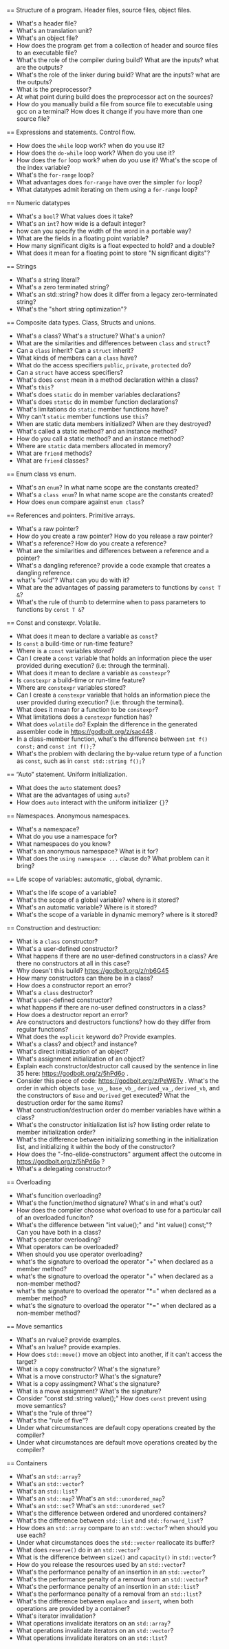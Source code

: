 
== Structure of a program. Header files, source files, object files.

- What's a header file?
- What's an translation unit?
- What's an object file?
- How does the program get from a collection of header and source files to an executable file?
- What's the role of the compiler during build? What are the inputs? what are the outputs?
- What's the role of the linker during build? What are the inputs? what are the outputs?
- What is the preprocessor?
- At what point during build does the preprocessor act on the sources?
- How do you manually build a file from source file to executable using gcc on a terminal? How does it change if you have more than one source file?

== Expressions and statements. Control flow.

- How does the `while` loop work? when do you use it?
- How does the `do-while` loop work? When do you use it?
- How does the `for` loop work? when do you use it? What's the scope of the index variable?
- What's the `for-range` loop?
- What advantages does `for-range` have over the simpler `for` loop?
- What datatypes admit iterating on them using a `for-range` loop?

== Numeric datatypes

- What's a `bool`? What values does it take?
- What's an `int`? how wide is a default integer?
- how can you specify the width of the word in a portable way?
- What are the fields in a floating point variable?
- How many significant digits is a float expected to hold? and a double?
- What does it mean for a floating point to store "N significant digits"?

== Strings

- What's a string literal? 
- What's a zero terminated string?
- What's an std::string? how does it differ from a legacy zero-terminated string?
- What's the "short string optimization"?

== Composite data types. Class, Structs and unions.

- What's a class? What's a structure? What's a union?
- What are the similarities and differences between `class` and `struct`?
- Can a `class` inherit? Can a `struct` inherit?
- What kinds of members can a `class` have?
- What do the access specifiers `public`, `private`, `protected` do?
- Can a `struct` have access specifiers?
- What's does `const` mean in a method declaration within a class?
- What's `this`?
- What's does `static` do in member variables declarations?
- What's does `static` do in member function declarations?
- What's limitations do `static` member functions have?
- Why can't `static` member functions use `this`?
- When are static data members initialized? When are they destroyed?
- What's called a static method? and an instance method?
- How do you call a static method? and an instance method?
- Where are `static` data members allocated in memory?
- What are `friend` methods?
- What are `friend` classes?

== Enum class vs enum.

- What's an `enum`? In what name scope are the constants created?
- What's a `class enum`? In what name scope are the constants created?
- How does `enum` compare against `enum class`?

== References and pointers. Primitive arrays.

- What's a raw pointer?
- How do you create a raw pointer? How do you release a raw pointer?
- What's a reference? How do you create a reference?
- What are the similarities and differences between a reference and a pointer?
- What's a dangling reference? provide a code example that creates a dangling reference.
- what's "void"? What can you do with it?
- What are the advantages of passing parameters to functions by `const T &`?
- What's the rule of thumb to determine when to pass parameters to functions by `const T &`?

== Const and constexpr. Volatile.

- What does it mean to declare a variable as `const`?
- Is `const` a build-time or run-time feature?
- Where is a `const` variables stored?
- Can I create a `const` variable that holds an information piece the user provided during execution? (i.e: through the terminal).
- What does it mean to declare a variable as `constexpr`?
- Is `constexpr` a build-time or run-time feature?
- Where are `constexpr` variables stored?
- Can I create a `constexpr` variable that holds an information piece the user provided during execution? (i.e: through the terminal).
- What does it mean for a function to be `constexpr`?
- What limitations does a `constexpr` function has?
- What does `volatile` do? Explain the difference in the generated assembler code in https://godbolt.org/z/sac448 .
- In a class-member function, what's the difference between `int f() const;` and `const int f();`?
- What's the problem with declaring the by-value return type of a function as `const`, such as in `const std::string f();`?

== “Auto” statement. Uniform initialization. 

- What does the `auto` statement does?
- What are the advantages of using `auto`?
- How does `auto` interact with the uniform initializer `{}`?

== Namespaces. Anonymous namespaces.

- What's a namespace?
- What do you use a namespace for?
- What namespaces do you know?
- What's an anonymous namespace? What is it for?
- What does the `using namespace ...` clause do? What problem can it bring?

== Life scope of variables: automatic, global, dynamic.

- What's the life scope of a variable?
- What's the scope of a global variable? where is it stored?
- What's an automatic variable? Where is it stored?
- What's the scope of a variable in dynamic memory? where is it stored?

== Construction and destruction:

- What is a `class` constructor?
- What's a user-defined constructor?
- What happens if there are no user-defined constructors in a class? Are there no constructors at all in this case?
- Why doesn't this build? https://godbolt.org/z/nb6G45
- How many constructors can there be in a class?
- How does a constructor report an error?
- What's a `class` destructor?
- What's user-defined constructor?
- what happens if there are no-user defined constructors in a class?
- How does a destructor report an error?
- Are constructors and destructors functions? how do they differ from regular functions?
- What does the `explicit` keyword do? Provide examples.
- What's a class? and object? and instance?
- What's direct initialization of an object?
- What's assignment initialization of an object?
- Explain each constructor/destructor call caused by the sentence in line 35 here: https://godbolt.org/z/5hPd6o .
- Consider this piece of code: https://godbolt.org/z/PeW6Tv . What's the order in which objects `base_va_`, `base_vb_`, `derived_va_`, `derived_vb`, and the constructors of `Base` and `Derived` get executed? What the destruction order for the same items?
- What construction/destruction order do member variables have within a class?
- What's the constructor initialization list is? how listing order relate to member initialization order?
- What's the difference between initializing something in the initialization list, and initializing it within the body of the constructor?
- How does the "-fno-elide-constructors" argument affect the outcome in https://godbolt.org/z/5hPd6o ?
- What's a delegating constructor?

== Overloading

- What's funcition overloading?
- What's the function/method signature? What's in and what's out?
- How does the compiler choose what overload to use for a particular call of an overloaded funciton?
- What's the difference between "int value();" and "int value() const;"? Can you have both in a class?
- What's operator overloading?
- What operators can be overloaded?
- When should you use operator overloading?
- what's the signature to overload the operator "+" when declared as a member method?
- what's the signature to overload the operator "+" when declared as a non-member method?
- what's the signature to overload the operator "*=" when declared as a member method?
- what's the signature to overload the operator "*=" when declared as a non-member method?

== Move semantics

- What's an rvalue? provide examples.
- What's an lvalue? provide examples.
- How does `std::move()` move an object into another, if it can't access the target?  
- What is a copy constructor? What's the signature?
- What is a move constructor? What's the signature?
- What is a copy assingment? What's the signature?
- What is a move assignment? What's the signature?
- Consider "const std::string value();" How does `const` prevent using move semantics?
- What's the "rule of three"?
- What's the "rule of five"?
- Under what circumstances are default copy operations created by the compiler?
- Under what circumstances are default move operations created by the compiler?

== Containers

- What's an `std::array`?
- What's an `std::vector`?
- What's an `std::list`?
- What's an `std::map`? What's an `std::unordered_map`?
- What's an `std::set`? What's an `std::unordered_set`?
- What's the difference between ordered and unordered containers?
- What's the difference between `std::list` and `std::forward_list`?
- How does an `std::array` compare to an `std::vector`? when should you use each?
- Under what circumstances does the `std::vector` reallocate its buffer?
- What does `reserve()` do in an `std::vector`?
- What is the difference between `size()` and `capacity()` in `std::vector`?
- How do you release the resources used by an `std::vector`?
- What's the performance penalty of an insertion in an `std::vector`?
- What's the performance penalty of a removal from an `std::vector`?
- What's the performance penalty of an insertion in an `std::list`?
- What's the performance penalty of a removal from an `std::list`?
- What's the difference between `emplace` and `insert`, when both operations are provided by a container?
- What's iterator invalidation?
- What operations invalidate iterators on an `std::array`?
- What operations invalidate iterators on an `std::vector`?
- What operations invalidate iterators on an `std::list`?

